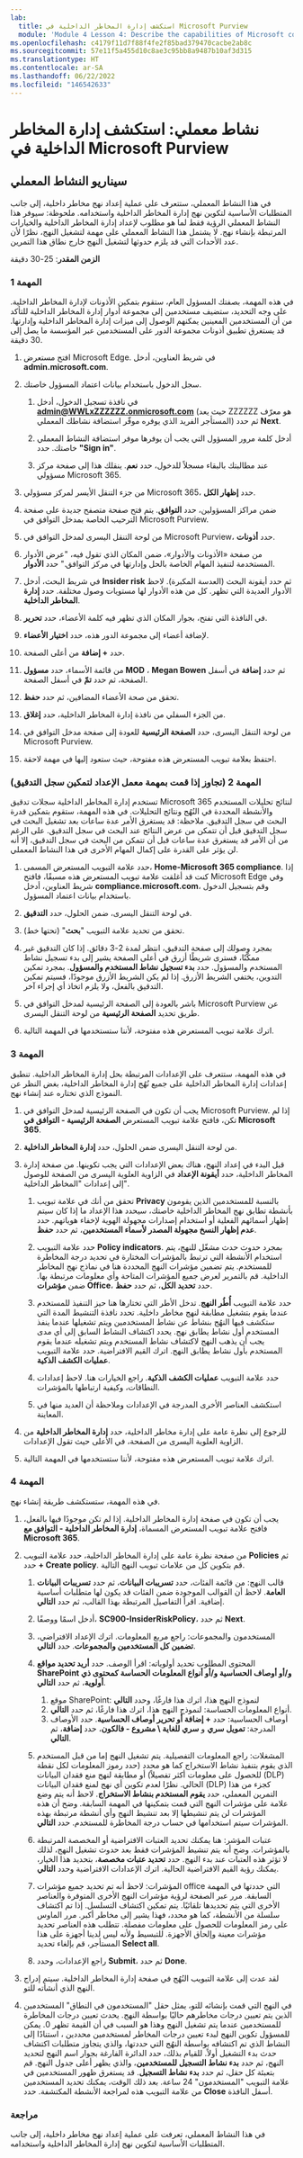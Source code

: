```yaml
---
lab:
  title: استكشف إدارة المخاطر الداخلية في Microsoft Purview
  module: 'Module 4 Lesson 4: Describe the capabilities of Microsoft compliance solutions: Describe insider risk capabilities in Microsoft Purview'
ms.openlocfilehash: c4179f11d7f88f4fe2f85bad379470cacbe2ab8c
ms.sourcegitcommit: 57e11f5a455d10c8ae3c95bb8a9487b10af3d315
ms.translationtype: HT
ms.contentlocale: ar-SA
ms.lasthandoff: 06/22/2022
ms.locfileid: "146542633"
---
```

# <a name="lab-explore-insider-risk-management-in-microsoft-purview"></a>نشاط معملي: استكشف إدارة المخاطر الداخلية في Microsoft Purview

## <a name="lab-scenario"></a>سيناريو النشاط المعملي

في هذا النشاط المعملي، ستتعرف على عملية إعداد نهج مخاطر داخلية، إلى جانب المتطلبات الأساسية لتكوين نهج إدارة المخاطر الداخلية واستخدامه.  ملحوظة: سيوفر هذا النشاط المعملي الرؤية فقط لما هو مطلوب لإعداد إدارة المخاطر الداخلية والخيارات المرتبطة بإنشاء نهج.  لا يشتمل هذا النشاط المعملي على مهمة لتشغيل النهج، نظرًا لأن عدد الأحداث التي قد يلزم حدوثها لتشغيل النهج خارج نطاق هذا التمرين.

**الزمن المقدر**: 25-30 دقيقة

### <a name="task-1"></a>المهمة 1

في هذه المهمة، بصفتك المسؤول العام، ستقوم بتمكين الأذونات لإدارة المخاطر الداخلية.  على وجه التحديد، ستضيف مستخدمين إلى مجموعة أدوار إدارة المخاطر الداخلية للتأكد من أن المستخدمين المعينين يمكنهم الوصول إلى ميزات إدارة المخاطر الداخلية وإدارتها.  قد يستغرق تطبيق أذونات مجموعة الدور على المستخدمين عبر المؤسسة ما يصل إلى 30 دقيقة.

1. افتح مستعرض Microsoft Edge. في شريط العناوين، أدخل **admin.microsoft.com**.

1. سجل الدخول باستخدام بيانات اعتماد المسؤول خاصتك.
    1. في نافذة تسجيل الدخول، أدخل **admin@WWLxZZZZZZ.onmicrosoft.com** (حيث يعد ZZZZZZ هو معرّف المستأجر الفريد الذي يوفره موفّر استضافة نشاطك المعملي) ثم حدد **Next**.

    1. أدخل كلمة مرور المسؤول التي يجب أن يوفرها موفر استضافة النشاط المعملي خاصتك. حدد **"Sign in"**.
    1. عند مطالبتك بالبقاء مسجلاً للدخول، حدد **نعم**. ينقلك هذا إلى صفحة مركز مسؤولي Microsoft 365.

1. من جزء التنقل الأيسر لمركز مسؤولي Microsoft 365، حدد **إظهار الكل**.

1. ضمن مراكز المسؤولين، حدد **التوافق**.  يتم فتح صفحة متصفح جديدة على صفحة الترحيب الخاصة بمدخل التوافق في Microsoft Purview.  

1. من لوحة التنقل اليسرى لمدخل التوافق في Microsoft Purview، حدد **أذونات**.

1. من صفحة «الأذونات والأدوار»، ضمن المكان الذي تقول فيه، "عرض الأدوار المستخدمة لتنفيذ المهام الخاصة بالحل وإدارتها في مركز التوافق." حدد **الأدوار**.

1. في شريط البحث، أدخل **Insider risk** ثم حدد أيقونة البحث (العدسة المكبرة).  لاحظ الأدوار العديدة التي تظهر.  كل من هذه الأدوار لها مستويات وصول مختلفة.  حدد **إدارة المخاطر الداخلية**.

1. في النافذة التي تفتح، بجوار المكان الذي تظهر فيه كلمة الأعضاء، حدد **تحرير**.

1. لإضافة أعضاء إلى مجموعة الدور هذه، حدد **اختيار الأعضاء**.

1. حدد **+ إضافة** من أعلى الصفحة.

1. من قائمة الأسماء، حدد **مسؤول MOD** ، **Megan Bowen** ثم حدد **إضافة** في أسفل الصفحة، ثم حدد **تمّ** في أسفل الصفحة.

1. تحقق من صحة الأعضاء المضافين، ثم حدد **حفظ**.

1. من الجزء السفلي من نافذة إدارة المخاطر الداخلية، حدد **إغلاق**.

1. من لوحة التنقل اليسرى، حدد **الصفحة الرئيسية** للعودة إلى صفحة مدخل التوافق في Microsoft Purview.

1. احتفظ بعلامة تبويب المستعرض هذه مفتوحة، حيث ستعود إليها في مهمة لاحقة.

### <a name="task-2-skip-if-you-did-the-setup-lab-task-to-enable-the-audit-log"></a>المهمة 2 (تجاوز إذا قمت بمهمة معمل الإعداد لتمكين سجل التدقيق)

تستخدم إدارة المخاطر الداخلية سجلات تدقيق Microsoft 365 لنتائج تحليلات المستخدم والأنشطة المحددة في النُهُج ونتائج التحليلات. في هذه المهمة، ستقوم بتمكين قدرة البحث في سجل التدقيق. ملاحظة:  قد يستغرق الأمر عدة ساعات بعد تشغيل البحث في سجل التدقيق قبل أن تتمكن من عرض النتائج عند البحث في سجل التدقيق.  على الرغم من أن الأمر قد يستغرق عدة ساعات قبل أن تتمكن من البحث في سجل التدقيق، إلا أنه لن يؤثر على القدرة على إكمال المهام الأخرى في هذا النشاط المعملي.

1. حدد علامة التبويب المستعرض المسمى، **Home-Microsoft 365 compliance**.  إذا كنت قد أغلقت علامة تبويب المستعرض هذه مسبقًا، فافتح Microsoft Edge وفي شريط العناوين، أدخل **compliance.microsoft.com**، وقم بتسجيل الدخول باستخدام بيانات اعتماد المسؤول.

1. في لوحة التنقل اليسرى، ضمن الحلول، حدد **التدقيق**.

1. تحقق من تحديد علامة التبويب "**بحث**" (تحتها خط).

1. بمجرد وصولك إلى صفحة التدقيق، انتظر لمدة 2-3 دقائق.  إذا كان التدقيق غير ممكَّنًا، فسترى شريطًا أزرق في أعلى الصفحة يشير إلى بدء تسجيل نشاط المستخدم والمسؤول.  حدد **بدء تسجيل نشاط المستخدم والمسؤول**.  بمجرد تمكين التدوين، يختفي الشريط الأزرق.  إذا لم يكن الشريط الأزرق موجودًا، فسيتم تمكين التدقيق بالفعل، ولا يلزم اتخاذ أي إجراء آخر.

1. باشر بالعودة إلى الصفحة الرئيسية لمدخل التوافق في Microsoft Purview عن طريق تحديد **الصفحة الرئيسية** من لوحة التنقل اليسرى.

1. اترك علامة تبويب المستعرض هذه مفتوحة، لأننا ستستخدمها في المهمة التالية.

### <a name="task-3"></a>المهمة 3

في هذه المهمة، ستتعرف على الإعدادات المرتبطة بحل إدارة المخاطر الداخلية.  تنطبق إعدادات إدارة المخاطر الداخلية على جميع نُهُج إدارة المخاطر الداخلية، بغض النظر عن النموذج الذي تختاره عند إنشاء نهج.

1. يجب أن تكون في الصفحة الرئيسية لمدخل التوافق في Microsoft Purview. إذا لم تكن، فافتح علامة تبويب المستعرض **الصفحة الرئيسية - التوافق في Microsoft 365**.

1. من لوحة التنقل اليسرى ضمن الحلول، حدد **إدارة المخاطر الداخلية**.

1. قبل البدء في إعداد النهج، هناك بعض الإعدادات التي يجب تكوينها.  من صفحة إدارة المخاطر الداخلية، حدد **أيقونة الإعداد** في الزاوية العلوية اليسرى من الصفحة للوصول إلى إعدادات "المخاطر الداخلية".  
    1. تحقق من أنك في علامة تبويب **Privacy** بالنسبة للمستخدمين الذين يقومون بأنشطة تطابق نهج المخاطر الداخلية خاصتك، سيحدد هذا الإعداد ما إذا كان سيتم إظهار أسمائهم الفعلية أو استخدام إصدارات مجهولة الهوية لإخفاء هوياتهم.  حدد **عدم إظهار النسخ مجهولة المصدر لأسماء المستخدمين**، ثم حدد **حفظ**.

    1. حدد علامة التبويب **Policy indicators**. بمجرد حدوث حدث مشغّل للنهج، يتم استخدام الأنشطة التي ترتبط بالمؤشرات المختارة في تحديد درجة المخاطرة للمستخدم. يتم تضمين مؤشرات النهج المحددة هنا في نماذج نهج المخاطر الداخلية.  قم بالتمرير لعرض جميع المؤشرات المتاحة وأي معلومات مرتبطة بها. ضمن **مؤشرات Office**، حدد **تحديد الكل**، ثم حدد **حفظ**.
    1. حدد علامة التبويب **أُطُر النهج**. تدخل الأطر التي تختارها هنا حيز التنفيذ للمستخدم عندما يقوم بتشغيل مطابقة لنهج مخاطر داخلية.   تحدد نافذة التنشيط المدة التي ستكشف فيها النهُج بنشاط عن نشاط المستخدمين ويتم تشغيلها عندما ينفذ المستخدم أول نشاط يطابق نهج. يحدد اكتشاف النشاط السابق إلى أي مدى يجب أن يذهب النهج لاكتشاف نشاط المستخدم ويتم تشغيله عندما يقوم المستخدم بأول نشاط يطابق النهج.  اترك القيم الافتراضية.  حدد علامة التبويب **عمليات الكشف الذكية**.
    1. حدد علامة التبويب **عمليات الكشف الذكية**. راجع الخيارات هنا.  لاحظ إعدادات النطاقات، وكيفية ارتباطها بالمؤشرات.
    1. استكشف العناصر الأخرى المدرجة في الإعدادات وملاحظة أن العديد منها في المعاينة.

1. للرجوع إلى نظرة عامة على إدارة مخاطر الداخلية، حدد **إدارة المخاطر الداخلية** من الزاوية العلوية اليسرى من الصفحة، في الأعلى حيث تقول الإعدادات.

1. اترك علامة تبويب المستعرض هذه مفتوحة، لأننا ستستخدمها في المهمة التالية.

### <a name="task-4"></a>المهمة 4

في هذه المهمة، ستستكشف طريقة إنشاء نهج.

1. يجب أن تكون في صفحة إدارة المخاطر الداخلية.  إذا لم تكن موجودًا فيها بالفعل، فافتح علامة تبويب المستعرض المسماة، **إدارة المخاطر الداخلية - التوافق مع Microsoft 365**.

1. من صفحة نظرة عامة على إدارة المخاطر الداخلية، حدد علامة التبويب **Policies** ثم حدد **+ Create policy**.  قم بتكوين كل من علامات تبويب النهج التالية.

    1. قالب النهج:  من قائمة الفئات، حدد **تسريبات البيانات**، ثم حدد **تسريبات البيانات العامة**.  لاحظ أن القوالب الموجودة ضمن الفئات قد يكون لها متطلبات أساسية إضافية.  اقرأ التفاصيل المرتبطة بهذا القالب، ثم حدد **التالي**.

    1. أدخل اسمًا ووصفًا، **SC900-InsiderRiskPolicy**، ثم حدد **Next**.
    1. المستخدمون والمجموعات:  راجع مربع المعلومات.  اترك الإعداد الافتراضي، **تضمين كل المستخدمين والمجموعات**.  حدد ⁧**⁩التالي⁧**⁩.
    1. المحتوى المطلوب تحديد أولوياته: اقرأ الوصف. حدد **أريد تحديد مواقع SharePoint و/أو أوصاف الحساسية و/أو أنواع المعلومات الحساسة كمحتوى ذي أولوية**، ثم حدد **التالي**.
        1. موقع SharePoint: لنموذج النهج هذا، اترك هذا فارغًا، وحدد **التالي**
        1. أنواع المعلومات الحساسة: لنموذج النهج هذا، اترك هذا فارغًا، ثم حدد **التالي**.
        1. أوصاف الحساسية: حدد **+ إضافة أو تحرير أوصاف الحساسية**.  حدد الأوصاف المدرجة:  **تمويل سري** و **سري للغاية \ مشروع - فالكون**، حدد **إضافة**، ثم **التالي**.
    1. المشغلات: راجع المعلومات التفصيلية.  يتم تشغيل النهج إما من قبل المستخدم الذي يقوم بتنفيذ نشاط الاستخراج كما هو محدد (حدد رموز المعلومات لكل نقطة للحصول على معلومات أكثر تفصيلاً) أو مطابقة لنهج منع فقدان البيانات (DLP) الحالي.  نظرًا لعدم تكوين أي نهج لمنع فقدان البيانات (DLP) كجزء من هذا التمرين المعملي، حدد **يقوم المستخدم بنشاط الاستخراج**.  لاحظ أنه يتم وضع علامة على مؤشرات النهج التي قمت بتمكينها في المهمة السابقة.   وضح أن هذه المؤشرات لن يتم تنشيطها إلا بعد تنشيط النهج وأي أنشطة مرتبطة بهذه المؤشرات سيتم استخدامها في حساب درجة المخاطرة للمستخدم. حدد ⁧**⁩التالي⁧**⁩.
    1. عتبات المؤشر: هنا يمكنك تحديد العتبات الافتراضية أو المخصصة المرتبطة بالمؤشرات.  وضح أنه يتم تنشيط المؤشرات فقط بعد حدوث تشغيل النهج، لذلك لا تؤثر هذه العتبات عند بدء النهج. حدد **تحديد عتبات مخصصة**، بتحديد هذا الخيار، يمكنك رؤية القيم الافتراضية الحالية. اترك الإعدادات الافتراضية وحدد **التالي**.  
    1. المؤشرات: لاحظ أنه تم تحديد جميع مؤشرات office التي حددتها في المهمة السابقة.  مرر عبر الصفحة لرؤية مؤشرات النهج الأخرى المتوفرة والعناصر الأخرى التي يتم تحديدها تلقائيًا.   يتم تمكين اكتشاف التسلسل.  إذا تم اكتشاف سلسلة من الأنشطة، كما هو محدد، فهذا يشير إلى مخاطر أكبر.  مرر الماوس على رمز المعلومات للحصول على معلومات مفصلة.  تتطلب هذه العناصر تحديد مؤشرات معينة وإلحاق الأجهزة.  للتبسيط ولأنه ليس لدينا أجهزة على هذا المستأجر، قم بإلغاء تحديد **Select all**.
    1. راجع الإعدادات، وحدد **Submit**، ثم حدد **Done**.

1. لقد عدت إلى علامة التبويب النُهُج في صفحة إدارة المخاطر الداخلية.  سيتم إدراج النهج الذي أنشأته للتو.  

1. في النهج التي قمت بإنشائه للتو، يمثل حقل "المستخدمون في النطاق" المستخدمين الذين يتم تعيين درجات مخاطرهم حاليًا بواسطة النهج.  يحدث تعيين درجات المخاطرة للمستخدمين عندما يتم تشغيل النهج وهذا هو السبب في أن القيمة تظهر 0.  يمكن للمسؤول تكوين النهج لبدء تعيين درجات المخاطر لمستخدمين محددين ، استنادًا إلى النشاط الذي تم اكتشافه بواسطة النهُج التي حددتها، والذي يتجاوز متطلبات اكتشاف حدث بدء التشغيل أولاً.  للقيام بذلك، حدد الدائرة الفارغة بجوار اسم النهج لتحديد النهج، ثم حدد **بدء نشاط التسجيل للمستخدمين**، والذي يظهر أعلى جدول النهج.  قم بتعبئة كل حقل، ثم حدد **بدء نشاط التسجيل**.  قد يستغرق ظهور المستخدمين في علامة التبويب "المستخدمون" 24 ساعة. بعد ذلك الوقت، يمكنك تحديد المستخدمين من علامة التبويب هذه لمراجعة الأنشطة المكتشفة.  حدد **Close** أسفل النافذة.

### <a name="review"></a>مراجعة

في هذا النشاط المعملي، تعرفت على عملية إعداد نهج مخاطر داخلية، إلى جانب المتطلبات الأساسية لتكوين نهج إدارة المخاطر الداخلية واستخدامه.
